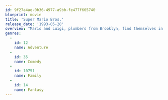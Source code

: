 ```yaml
---
id: 9f27a4ae-0b36-4977-a9bb-fe477f665740
blueprint: movie
title: 'Super Mario Bros.'
release_date: '1993-05-28'
overview: "Mario and Luigi, plumbers from Brooklyn, find themselves in an alternate universe where evolved dinosaurs live in hi-tech squalor. They're the only hope to save our universe from invasion by the dino dictator, Koopa."
genres:
  -
    id: 12
    name: Adventure
  -
    id: 35
    name: Comedy
  -
    id: 10751
    name: Family
  -
    id: 14
    name: Fantasy
---
```

